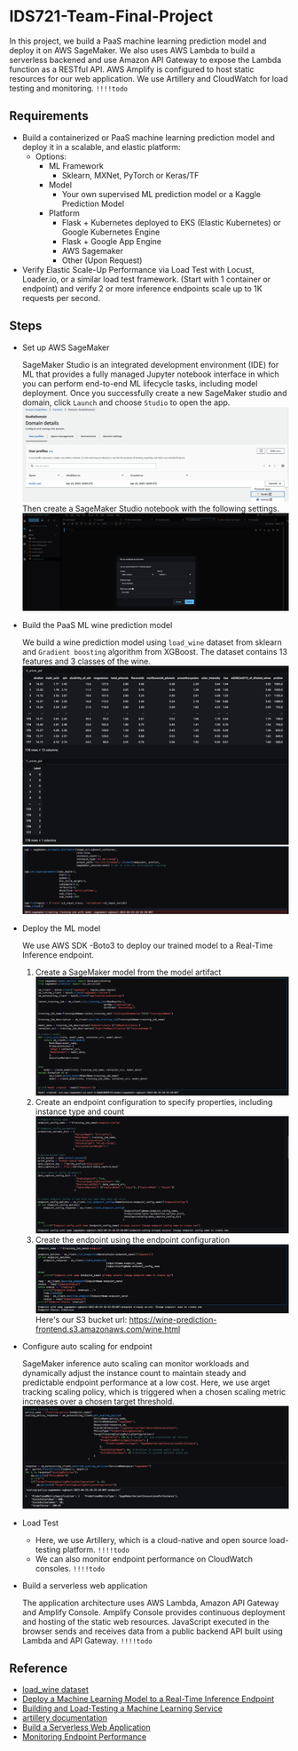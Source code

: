 # IDS721-Team-Final-Project
In this project, we build a PaaS machine learning prediction model and deploy it on AWS SageMaker. We also uses AWS Lambda to build a serverless backened and use Amazon API Gateway to expose the Lambda function as a RESTful API. AWS Amplify is configured to host static resources for our web application. We use Artillery and CloudWatch for load testing and monitoring. `!!!!todo`

## Requirements
* Build a containerized or PaaS machine learning prediction model and deploy it in a scalable, and elastic platform:
  * Options:
    * ML Framework
      * Sklearn, MXNet, PyTorch or Keras/TF
    * Model
      * Your own supervised ML prediction model or a Kaggle Prediction Model
    * Platform
      * Flask + Kubernetes deployed to EKS (Elastic Kubernetes) or Google Kubernetes Engine
      * Flask + Google App Engine
      * AWS Sagemaker
      * Other (Upon Request)
* Verify Elastic Scale-Up Performance via Load Test with Locust, Loader.io, or a similar load test framework. (Start with 1 container or endpoint) and verify 2 or more inference endpoints scale up to 1K requests per second.

## Steps
* Set up AWS SageMaker

  SageMaker Studio is an integrated development environment (IDE) for ML that provides a fully managed Jupyter notebook interface in which you can perform end-to-end ML lifecycle tasks, including model deployment. Once you successfully create a new SageMaker studio and domain, click `Launch` and choose `Studio` to open the app.
  ![domain](https://github.com/JuliaJHL/imgs_readme/blob/main/final/domain.png)
  Then create a SageMaker Studio notebook with the following settings.
  ![notebook](https://github.com/JuliaJHL/imgs_readme/blob/main/final/notebook.png)

* Build the PaaS ML wine prediction model

  We build a wine prediction model using `load_wine` dataset from sklearn and `Gradient boosting` algorithm from XGBoost. The dataset contains 13 features and 3 classes of the wine.
  ![dataset](https://github.com/JuliaJHL/imgs_readme/blob/main/final/dataset.png)
  ![train](https://github.com/JuliaJHL/imgs_readme/blob/main/final/train.png)

* Deploy the ML model

  We use AWS SDK -Boto3 to deploy our trained model to a Real-Time Inference endpoint.
  1. Create a SageMaker model from the model artifact
  ![artifact](https://github.com/JuliaJHL/imgs_readme/blob/main/final/artifact.png)
  2. Create an endpoint configuration to specify properties, including instance type and count
  ![endpoint](https://github.com/JuliaJHL/imgs_readme/blob/main/final/endpoint.png)
  3. Create the endpoint using the endpoint configuration
  ![create](https://github.com/JuliaJHL/imgs_readme/blob/main/final/create.png)
  Here's our S3 bucket url: https://wine-prediction-frontend.s3.amazonaws.com/wine.html
  
* Configure auto scaling for endpoint

  SageMaker inference auto scaling can monitor workloads and dynamically adjust the instance count to maintain steady and predictable endpoint performance at a low cost. Here, we use arget tracking scaling policy, which is triggered when a chosen scaling metric increases over a chosen target threshold.
  ![auto](https://github.com/JuliaJHL/imgs_readme/blob/main/final/auto.png)

* Load Test

  * Here, we use Artillery, which is a cloud-native and open source load-testing platform. `!!!!todo`
  * We can also monitor endpoint performance on CloudWatch consoles. `!!!!todo`

* Build a serverless web application

  The application architecture uses AWS Lambda, Amazon API Gateway and Amplify Console. Amplify Console provides continuous deployment and hosting of the static web resources. JavaScript executed in the browser sends and receives data from a public backend API built using Lambda and API Gateway. `!!!!todo`





## Reference
* [load_wine dataset](https://scikit-learn.org/stable/modules/generated/sklearn.datasets.load_wine.html)
* [Deploy a Machine Learning Model to a Real-Time Inference Endpoint](https://aws.amazon.com/getting-started/hands-on/machine-learning-tutorial-deploy-model-to-real-time-inference-endpoint/?nc1=h_ls)
* [Building and Load-Testing a Machine Learning Service](https://www.datacaptains.com/blog/building-and-load-testing-a-machine-learning-service)
* [artillery documentation](https://www.artillery.io/)
* [Build a Serverless Web Application](https://aws.amazon.com/getting-started/hands-on/build-serverless-web-app-lambda-apigateway-s3-dynamodb-cognito/)
* [Monitoring Endpoint Performance](https://catalog.us-east-1.prod.workshops.aws/workshops/44d3e2a0-ec6f-44df-9397-bcfdf129cadf/en-US/module-managing-the-production-deployment-5/monitoring-endpoint-performance-5-2)
